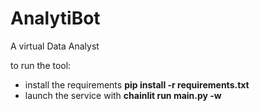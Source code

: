 # AnalytiBot
A virtual Data Analyst

to run the tool:
- install the requirements **pip install -r requirements.txt**
- launch the service with **chainlit run main.py -w**
